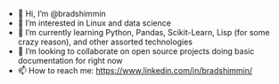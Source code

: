 - 👋 Hi, I’m @bradshimmin
- 👀 I’m interested in Linux and data science
- 🌱 I’m currently learning Python, Pandas, Scikit-Learn, Lisp (for some crazy reason), and other assorted technologies
- 💞️ I’m looking to collaborate on open source projects doing basic documentation for right now
- 📫 How to reach me: https://www.linkedin.com/in/bradshimmin/

<!---
bradshimmin/bradshimmin is a ✨ special ✨ repository because its `README.md` (this file) appears on your GitHub profile.
You can click the Preview link to take a look at your changes.
--->

